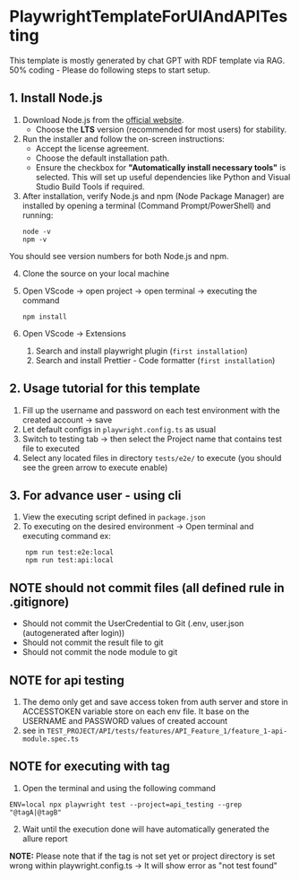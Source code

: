 # PlaywrightTemplateForUIAndAPITesting
This template is mostly generated by chat GPT with RDF template via RAG. 50% coding - Please do following steps to start setup.

## 1. Install Node.js
1. Download Node.js from the [official website](https://nodejs.org/en/).
   - Choose the **LTS** version (recommended for most users) for stability.
2. Run the installer and follow the on-screen instructions:
   - Accept the license agreement.
   - Choose the default installation path.
   - Ensure the checkbox for **"Automatically install necessary tools"** is selected. This will set up useful dependencies like Python and Visual Studio Build Tools if required.
3. After installation, verify Node.js and npm (Node Package Manager) are installed by opening a terminal (Command Prompt/PowerShell) and running:
   ```
   node -v
   npm -v
   ```
You should see version numbers for both Node.js and npm.

4. Clone the source on your local machine

5. Open VScode -> open project -> open terminal -> executing the command 
    ```
    npm install
    ``` 
6. Open VScode -> Extensions
    1. Search and install playwright plugin (`first installation`)
    2. Search and install Prettier - Code formatter (`first installation`)


## 2. Usage tutorial for this template
1. Fill up the username and password on each test environment with the created account -> save
2. Let default configs in `playwright.config.ts` as usual
3. Switch to testing tab -> then select the Project name that contains test file to executed 
4. Select any located files in directory `tests/e2e/` to execute (you should see the green arrow to execute enable)

## 3. For advance user - using cli
1. View the executing script defined in `package.json`
2. To executing on the desired environment -> Open terminal and executing command ex:

```
    npm run test:e2e:local
    npm run test:api:local
``` 

## NOTE should not commit files (all defined rule in .gitignore)
- Should not commit the UserCredential to Git (.env, user.json (autogenerated after login))
- Should not commit the result file to git
- Should not commit the node module to git

## NOTE for api testing
1. The demo only get and save access token from auth server and store in ACCESSTOKEN variable store on each env file. It base on the USERNAME and PASSWORD values of created account
2. see in `TEST_PROJECT/API/tests/features/API_Feature_1/feature_1-api-module.spec.ts`

## NOTE for executing with tag 
1. Open the terminal and using the following command
```
ENV=local npx playwright test --project=api_testing --grep "@tagA|@tagB"
```
2. Wait until the execution done will have automatically generated the allure report


**NOTE:** Please note that if the tag is not set yet or project directory is set wrong within playwright.config.ts -> It will show error as "not test found" 